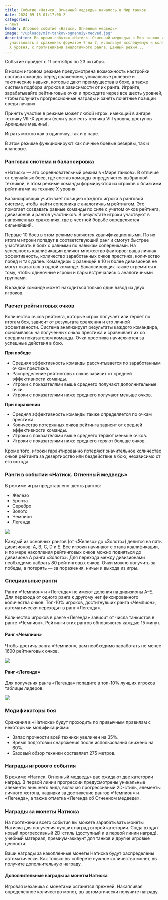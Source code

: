 ```yaml
---
title: Событие «Натиск. Огненный медведь» началось в Мир танков
date: 2024-09-15 01:17:00 Z
categories:
- news
header: Игровое событие «Натиск. Огненный медведь»
image: "/uploads/mir-tankov-ognenniy-medved.jpg"
description: Во время события «Натиск. Огненный медведь» в Мир танков игроки могут
  участвовать в сражениях форматом 7 на 7, используя исследуемую и коллекционную технику
  X уровня, с противниками аналогичного ранга. Данный режим...
---
```


<p>Событие пройдет с 11 сентября по 23 октября.</p>
<p>В новом игровом режиме предусмотрена возможность настройки состава команды перед сражением, уникальные ролевые и тактические навыки, которые дают преимущества в боях, а также система подбора игроков в зависимости от их ранга. Играйте, зарабатывайте рейтинговые очки и проходите через все шесть уровней, чтобы получить прогрессионные награды и занять почетные позиции среди лучших.</p>
<p>Принять участие в режиме может любой игрок, имеющий в ангаре технику VIII-X уровня (если у вас есть техника VIII уровня, доступны Арендные машины).</p>
<p>Играть можно как в одиночку, так и в паре.</p>
<p>В этом режиме функционируют как личные боевые резервы, так и клановые.</p>
<h3>Ранговая система и балансировка</h3>
<p>&laquo;Натиск&raquo; &mdash; это соревновательный режим в &laquo;Мире танков&raquo;. В отличие от случайных боев, где состав команды определяется выбранной техникой, в этом режиме команды формируются из игроков с близкими рейтингами на технике X уровня.</p>
<p>Балансировщик учитывает позицию каждого игрока в ранговой системе, чтобы найти соперника с аналогичным рейтингом. Это помогает создавать равные команды по силе с учетом очков рейтинга, дивизионов и рангов участников. В результате игроки участвуют в напряженных сражениях, где в честной борьбе определяется сильнейший.</p>
<p>Первые 10 боев в этом режиме являются квалификационными. По их итогам игроки попадут в соответствующий ранг и смогут быстрее участвовать в боях с равными по навыкам соперниками. На успешность квалификации влияют множество факторов: ваша личная эффективность, количество заработанных очков престижа, количество побед и так далее. Командиры с разницей в 10 и более дивизионов не могут оказаться в одной команде. Балансировщик также стремится к тому, чтобы одиночные игроки и пары встречались с аналогичными группами.</p>
<p>В каждой команде может находиться только один взвод из двух игроков.</p>
<h3>Расчет рейтинговых очков</h3>
<p>Количество очков рейтинга, которые игрок получает или теряет по итогам боя, зависит от результата сражения и его личной эффективности. Система анализирует результаты каждого командира, основываясь на полученных очках престижа и сравнивает их со средним показателем команды. Очки престижа начисляются за успешные действия в бою.</p>
<p><b>При победе</b></p>
<ul>
	<li>Средняя эффективность команды рассчитывается по заработанным очкам престижа.</li>
	<li>Распределение рейтинговых очков зависит от средней эффективности команды.</li>
	<li>Игроки с показателями выше среднего получают дополнительные очки.</li>
	<li>Игроки с показателями ниже среднего получают меньше очков.</li>
</ul>
<p><b>При поражении</b></p>
<ul>
	<li>Средняя эффективность команды также определяется по очкам престижа.</li>
	<li>Количество потерянных очков рейтинга зависит от средней эффективности команды.</li>
	<li>Игроки с показателями выше среднего теряют меньше очков.</li>
	<li>Игроки с показателями ниже среднего теряют больше очков.</li>
</ul>
<p>Кроме того, игроки гарантированно потеряют значительное количество очков рейтинга за дезертирство или бездействие в бою, независимо от его исхода.</p>
<h3>Ранги в событии &laquo;Натиск. Огненный медведь&raquo;</h3>
<p>В режиме игры представлено шесть рангов:</p>
<ul>
	<li>Железо</li>
	<li>Бронза</li>
	<li>Серебро</li>
	<li>Золото</li>
	<li>Чемпион</li>
	<li>Легенда</li>
</ul>
<p><img src="https://ru-wotp.lesta.ru/dcont/fb/image/natisk_2024_onboarding_770h390.png" style="max-width: 100%;"></p>
<p>Каждый из основных рангов (от &laquo;Железо&raquo; до &laquo;Золото&raquo;) делится на пять дивизионов: A, B, C, D и E. Все игроки начинают с этапа квалификации, и по мере накопления рейтинговых очков можно подняться до дивизиона A ранга &laquo;Золото&raquo;. Для перехода между дивизионами необходимо набрать 80 рейтинговых очков. Очки можно получить за победы, а потерять &mdash; за поражения, ничьи и выхода из игры.</p>
<h3>Специальные ранги</h3>
<p>Ранги &laquo;Чемпион&raquo; и &laquo;Легенда&raquo; не имеют деления на дивизионы A&ndash;E. Для перехода от одного ранга к другому нет фиксированного количества очков. Топ-10% игроков, достигнувших ранга &laquo;Чемпион&raquo;, автоматически переходят в ранг &laquo;Легенда&raquo;.</p>
<p>Количество игроков в ранге &laquo;Легенда&raquo; зависит от числа танкистов в ранге &laquo;Чемпион&raquo;. Рейтинги этих рангов обновляются каждые 15 минут.</p>
<h4>Ранг &laquo;Чемпион&raquo;</h4>
<p>Чтобы достичь ранга &laquo;Чемпион&raquo;, вам необходимо заработать не менее 1600 рейтинговых очков.</p>
<p><img src="https://ru-wotp.lesta.ru/dcont/fb/image/champ_600x450.png" style="max-width: 100%;"></p>
<h4>Ранг &laquo;Легенда&raquo;</h4>
<p>Для получения ранга &laquo;Легенда&raquo; попадите в топ-10% лучших игроков таблицы лидеров.</p>
<p><img src="https://ru-wotp.lesta.ru/dcont/fb/image/legend_600x450.png" style="max-width: 100%;"></p>
<h3>Модификаторы боя</h3>
<p>Сражения в &laquo;Натиске&raquo; будут проходить по привычным правилам с некоторыми модификациями:</p>
<ul>
	<li>Запас прочности всей техники увеличен на 35%.</li>
	<li>Время подготовки снаряжения после использования снижено на 60%.</li>
	<li>Базовый обзор техники составляет 275 метров.</li>
</ul>
<h3>Награды игрового события</h3>
<p>В режиме &laquo;Натиск. Огненный медведь&raquo; вас ожидают две категории наград. В первой линии прогрессии предусмотрены уникальные элементы внешнего вида, включая прогрессивный 2D-стиль, элементы личного жетона, нашивки за достижение рангов &laquo;Чемпион&raquo; и &laquo;Легенда&raquo;, а также отметка &laquo;Легенда об Огненном медведе&raquo;.</p>
<h3>Награды за монеты Натиска</h3>
<p>На протяжении всего события вы можете зарабатывать монеты Натиска для получения лучших наград второй категории. Сюда входят новый прогрессивный 2D-стиль (доступный и в первой линии наград), учебный материал, премиум-аккаунт для танков и другие игровые ценности.</p>
<p>Ваши награды за накопленные монеты Натиска будут распределены автоматически. Как только вы соберете нужное количество монет, вы получите дополнительную награду.</p>
<h4>Дополнительные награды за монеты Натиска</h4>
<p>Игровая механика с монетами останется прежней. Накапливая определенное количество монет, вы автоматически получите награду.</p>
